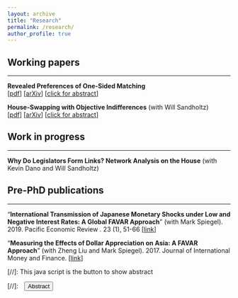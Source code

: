 ```yaml
---
layout: archive
title: "Research"
permalink: /research/
author_profile: true
---
```


## Working papers
---

**Revealed Preferences of One-Sided Matching**  
[[pdf](files/Tai_RevPrefOneSidedMatching.pdf)] 
[[arXiv](https://arxiv.org/abs/2210.14388)] 
[<a href="#/" onclick="visib('RevPref')">click for abstract</a>]

<div id="RevPref" style="display: none; text-align: justify; line-height: 1.2">
	This paper studies the testable implications of the core in an exchange economy when agents' preferences are unknown. Through a revealed preferences perspective, I build a model in which the core is testable. The setting a pure exchange economy with indivisible goods and unit demand. The key identifying assumption is that agents' preferences are solely determined by observable characteristics. The setting and assumption allow me to build on earlier results and obtain if and only if conditions for rationalizability of the observed allocation. These conditions are meaningful, intuitive, and tractable. Further, the results formally link together the core, competitive equilibrium, and Afriat's theorem. I also develop a method to estimate utility parameters from repeated observations of exchange economies; the setting is akin to Fox (2010). The allocation being in the core implies necessary moment inequalities, which I use to obtain partial identification.
<br><br/></div>

**House-Swapping with Objective Indifferences** (with Will Sandholtz)  
[[pdf](files/Tai_HouseSwapwObjIndiff.pdf)] 
[[arXiv](https://arxiv.org/abs/2306.09529)]
[<a href="#/" onclick="visib('ObjInd')">click for abstract</a>]

<div id="ObjInd" style="display: none; text-align: justify; line-height: 1.2">
	We study the classic house-swapping problem of Shapley and Scarf (1974) in a setting where agents may have "objective" indifferences, i.e., indifferences that are shared by all agents. In other words, if any one agent is indifferent between two houses, then all agents are indifferent between those two houses. The most direct interpretation is the presence of multiple copies of the same object. Our setting is a special case of the house-swapping problem with general indifferences. We derive a simple, easily interpretable algorithm that produces the unique strict core allocation of the house-swapping market, if it exists. Our algorithm runs in square-polynomial time, a substantial improvement over the cubed time methods for the more general problem. 
<br><br/></div>



	
## Work in progress
---
**Why Do Legislators Form Links? Network Analysis on the House** (with Kevin Dano and Will Sandholtz)


## Pre-PhD publications
---
“**International Transmission of Japanese Monetary Shocks under Low and Negative Interest Rates: A Global FAVAR Approach**” (with Mark Spiegel). 2019. Pacific Economic Review . 23 (1), 51-66 [[link](https://onlinelibrary.wiley.com/doi/10.1111/1468-0106.12252)]

“**Measuring the Effects of Dollar Appreciation on Asia: A FAVAR Approach**” (with Zheng Liu and Mark Spiegel). 2017. Journal of International Money and Finance. [[link](https://www.sciencedirect.com/science/article/abs/pii/S0261560617300451?via%3Dihub)]




[//]: This java script is the button to show abstract
 <script>
  function visib(id) {
   var x = document.getElementById(id);
   if (x.style.display === "block") {
     x.style.display = "none";
   } else {
     x.style.display = "block";
   }
 }
 </script>

 [//]:&emsp;<button onclick="visib('polariz')" class="btn btn--inverse btn--small">Abstract</button>


